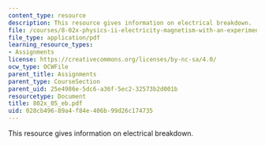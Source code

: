 ```yaml
---
content_type: resource
description: This resource gives information on electrical breakdown.
file: /courses/8-02x-physics-ii-electricity-magnetism-with-an-experimental-focus-spring-2005/028cb49689a4f84e406b99d26c174735_802x_05_eb.pdf
file_type: application/pdf
learning_resource_types:
- Assignments
license: https://creativecommons.org/licenses/by-nc-sa/4.0/
ocw_type: OCWFile
parent_title: Assignments
parent_type: CourseSection
parent_uid: 25e4986e-5dc6-a36f-5ec2-32573b2d001b
resourcetype: Document
title: 802x_05_eb.pdf
uid: 028cb496-89a4-f84e-406b-99d26c174735
---
```

This resource gives information on electrical breakdown.